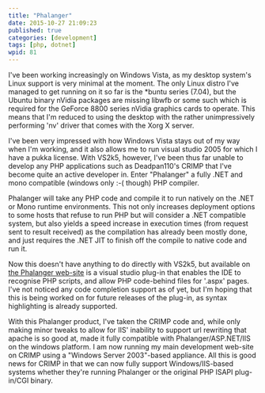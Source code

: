 ```yaml
---
title: "Phalanger"
date: 2015-10-27 21:09:23
published: true
categories: [development]
tags: [php, dotnet]
wpid: 81
---
```


I've been working increasingly on Windows Vista, as my desktop system's Linux support is very minimal at the moment. The only Linux distro I've managed to get running on it so far is the \*buntu series (7.04), but the Ubuntu binary nVidia packages are missing libwfb or some such which is required for the GeForce 8800 series nVidia graphics cards to operate. This means that I'm reduced to using the desktop with the rather unimpressively performing 'nv' driver that comes with the Xorg X server.

I've been very impressed with how Windows Vista stays out of my way when I'm working, and it also allows me to run visual studio 2005 for which I have a pukka license. With VS2k5, however, I've been thus far unable to develop any PHP applications such as Deadpan110's CRIMP that I've become quite an active developer in. Enter "Phalanger" a fully .NET and mono compatible (windows only :-( though) PHP compiler.

Phalanger will take any PHP code and compile it to run natively on the .NET or Mono runtime environments. This not only increases deployment options to some hosts that refuse to run PHP but will consider a .NET compatible system, but also yields a speed increase in execution times (from request sent to result received) as the compilation has already been mostly done, and just requires the .NET JIT to finish off the compile to native code and run it.

Now this doesn't have anything to do directly with VS2k5, but available on [the Phalanger web-site](https://www.php-compiler.net) is a visual studio plug-in that enables the IDE to recognise PHP scripts, and allow PHP code-behind files for '.aspx' pages. I've not noticed any code completion support as of yet, but I'm hoping that this is being worked on for future releases of the plug-in, as syntax highlighting is already supported.

With this Phalanger product, I've taken the CRIMP code and, while only making minor tweaks to allow for IIS' inability to support url rewriting that apache is so good at, made it fully compatible with Phalanger/ASP.NET/IIS on the windows platform. I am now running my main development web-site on CRIMP using a "Windows Server 2003"-based appliance. All this is good news for CRIMP in that we can now fully support Windows/IIS-based systems whether they're running Phalanger or the original PHP ISAPI plug-in/CGI binary.